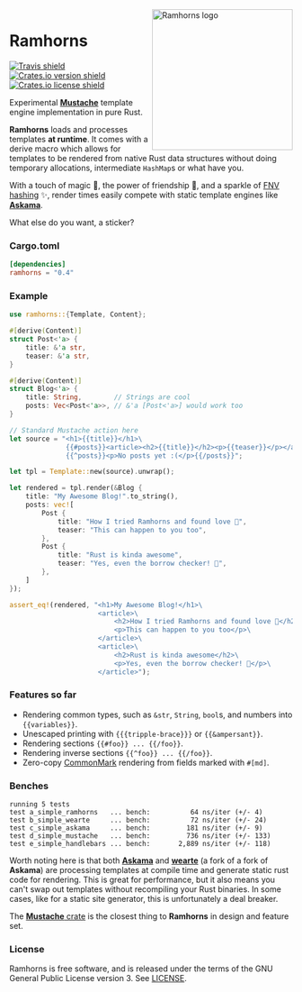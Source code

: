 <img src="https://raw.githubusercontent.com/maciejhirsz/ramhorns/master/ramhorns.svg?sanitize=true" alt="Ramhorns logo" width="250" align="right">

# Ramhorns

[![Travis shield](https://travis-ci.org/maciejhirsz/ramhorns.svg)](https://travis-ci.org/maciejhirsz/ramhorns)
[![Crates.io version shield](https://img.shields.io/crates/v/ramhorns.svg)](https://crates.io/crates/ramhorns)
[![Crates.io license shield](https://img.shields.io/crates/l/ramhorns.svg)](https://crates.io/crates/ramhorns)

Experimental [**Mustache**](https://mustache.github.io/) template engine implementation
in pure Rust.

**Ramhorns** loads and processes templates **at runtime**. It comes with a derive macro
which allows for templates to be rendered from native Rust data structures without doing
temporary allocations, intermediate `HashMap`s or what have you.

With a touch of magic 🎩, the power of friendship 🥂, and a sparkle of
[FNV hashing](https://en.wikipedia.org/wiki/Fowler%E2%80%93Noll%E2%80%93Vo_hash_function)
✨, render times easily compete with static template engines like
[**Askama**](https://github.com/djc/askama).

What else do you want, a sticker?

### Cargo.toml

```toml
[dependencies]
ramhorns = "0.4"
```

### Example

```rust
use ramhorns::{Template, Content};

#[derive(Content)]
struct Post<'a> {
    title: &'a str,
    teaser: &'a str,
}

#[derive(Content)]
struct Blog<'a> {
    title: String,        // Strings are cool
    posts: Vec<Post<'a>>, // &'a [Post<'a>] would work too
}

// Standard Mustache action here
let source = "<h1>{{title}}</h1>\
              {{#posts}}<article><h2>{{title}}</h2><p>{{teaser}}</p></article>{{/posts}}\
              {{^posts}}<p>No posts yet :(</p>{{/posts}}";

let tpl = Template::new(source).unwrap();

let rendered = tpl.render(&Blog {
    title: "My Awesome Blog!".to_string(),
    posts: vec![
        Post {
            title: "How I tried Ramhorns and found love 💖",
            teaser: "This can happen to you too",
        },
        Post {
            title: "Rust is kinda awesome",
            teaser: "Yes, even the borrow checker! 🦀",
        },
    ]
});

assert_eq!(rendered, "<h1>My Awesome Blog!</h1>\
                      <article>\
                          <h2>How I tried Ramhorns and found love 💖</h2>\
                          <p>This can happen to you too</p>\
                      </article>\
                      <article>\
                          <h2>Rust is kinda awesome</h2>\
                          <p>Yes, even the borrow checker! 🦀</p>\
                      </article>");
```

### Features so far

+ Rendering common types, such as `&str`, `String`, `bool`s, and numbers into `{{variables}}`.
+ Unescaped printing with `{{{tripple-brace}}}` or `{{&ampersant}}`.
+ Rendering sections `{{#foo}} ... {{/foo}}`.
+ Rendering inverse sections `{{^foo}} ... {{/foo}}`.
+ Zero-copy [CommonMark](https://commonmark.org/) rendering from fields marked with `#[md]`.

### Benches

```
running 5 tests
test a_simple_ramhorns   ... bench:          64 ns/iter (+/- 4)
test b_simple_wearte     ... bench:          72 ns/iter (+/- 24)
test c_simple_askama     ... bench:         181 ns/iter (+/- 9)
test d_simple_mustache   ... bench:         736 ns/iter (+/- 133)
test e_simple_handlebars ... bench:       2,889 ns/iter (+/- 118)
```

Worth noting here is that both [**Askama**](https://github.com/djc/askama) and
[**wearte**](https://github.com/dgriffen/wearte) (a fork of a fork of **Askama**)
are processing templates at compile time and generate static rust code for rendering.
This is great for performance, but it also means you can't swap out templates without
recompiling your Rust binaries. In some cases, like for a static site generator, this
is unfortunately a deal breaker.

The [**Mustache** crate](https://github.com/nickel-org/rust-mustache) is the closest
thing to **Ramhorns** in design and feature set.

### License

Ramhorns is free software, and is released under the terms of the GNU General Public
License version 3. See [LICENSE](LICENSE).
